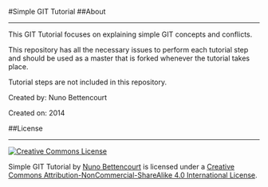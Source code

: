 #Simple GIT Tutorial 
##About

---

This GIT Tutorial focuses on explaining simple GIT concepts and conflicts. 

This repository has all the necessary issues to perform each tutorial step and should be used as a master that is forked whenever the tutorial takes place. 

Tutorial steps are not included in this repository.

Created by: Nuno Bettencourt

Created on: 2014

##License

---

[![Creative Commons License](http://i.creativecommons.org/l/by-nc-sa/4.0/88x31.png)](http://creativecommons.org/licenses/by-nc-sa/4.0/)

Simple GIT Tutorial by [Nuno Bettencourt](mailto:nuno.bett@gmail.com) is licensed under a [Creative Commons Attribution-NonCommercial-ShareAlike 4.0 International License](http://creativecommons.org/licenses/by-nc-sa/4.0/).
